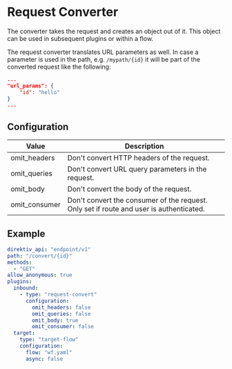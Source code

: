 # Request Converter

The converter takes the request and creates an object out of it. This object can be used in subsequent plugins or within a flow. 

The request converter translates URL parameters as well. In case a parameter is used in the path, e.g. `/mypath/{id}` it will be part of the 
converted request like the following:

```json title="URL Parameters"
...
"url_params": {
    "id": "hello"
}
...
```

## Configuration
| Value | Description |
| ----- | ----------- |
| omit_headers | Don't convert HTTP headers of the request. |
| omit_queries | Don't convert URL query parameters in the request. |
| omit_body | Don't convert the body of the request.  |
| omit_consumer | Don't convert the consumer of the request. Only set if route and user is authenticated. |

## Example

```yaml title="Request Converter Example"
direktiv_api: "endpoint/v1"
path: "/convert/{id}"
methods:
  - "GET"
allow_anonymous: true
plugins:
  inbound:
    - type: "request-convert"
      configuration:
        omit_headers: false
        omit_queries: false
        omit_body: true
        omit_consumer: false
  target:
    type: "target-flow"
    configuration:
      flow: "wf.yaml"
      async: false
```
